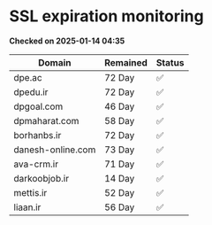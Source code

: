 # SSL expiration monitoring

**Checked on 2025-01-14 04:35**

| Domain | Remained | Status       |
|--------|----------|--------------|
| dpe.ac     | 72 Day   | ✅ |
| dpedu.ir     | 72 Day   | ✅ |
| dpgoal.com     | 46 Day   | ✅ |
| dpmaharat.com     | 58 Day   | ✅ |
| borhanbs.ir     | 72 Day   | ✅ |
| danesh-online.com     | 73 Day   | ✅ |
| ava-crm.ir     | 71 Day   | ✅ |
| darkoobjob.ir     | 14 Day   | ✅ |
| mettis.ir     | 52 Day   | ✅ |
| liaan.ir     | 56 Day   | ✅ |
